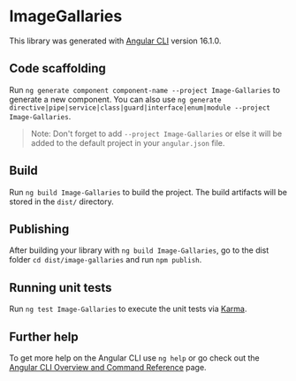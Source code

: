 # ImageGallaries

This library was generated with [Angular CLI](https://github.com/angular/angular-cli) version 16.1.0.

## Code scaffolding

Run `ng generate component component-name --project Image-Gallaries` to generate a new component. You can also use `ng generate directive|pipe|service|class|guard|interface|enum|module --project Image-Gallaries`.
> Note: Don't forget to add `--project Image-Gallaries` or else it will be added to the default project in your `angular.json` file. 

## Build

Run `ng build Image-Gallaries` to build the project. The build artifacts will be stored in the `dist/` directory.

## Publishing

After building your library with `ng build Image-Gallaries`, go to the dist folder `cd dist/image-gallaries` and run `npm publish`.

## Running unit tests

Run `ng test Image-Gallaries` to execute the unit tests via [Karma](https://karma-runner.github.io).

## Further help

To get more help on the Angular CLI use `ng help` or go check out the [Angular CLI Overview and Command Reference](https://angular.io/cli) page.
